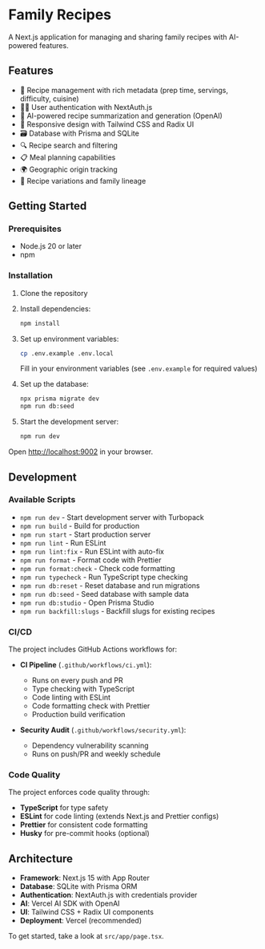# Family Recipes

A Next.js application for managing and sharing family recipes with AI-powered features.

## Features

- 🍳 Recipe management with rich metadata (prep time, servings, difficulty, cuisine)
- 🧑‍🍳 User authentication with NextAuth.js
- 🤖 AI-powered recipe summarization and generation (OpenAI)
- 📱 Responsive design with Tailwind CSS and Radix UI
- 🗃️ Database with Prisma and SQLite
- 🔍 Recipe search and filtering
- 📋 Meal planning capabilities
- 🌍 Geographic origin tracking
- 📝 Recipe variations and family lineage

## Getting Started

### Prerequisites

- Node.js 20 or later
- npm

### Installation

1. Clone the repository
2. Install dependencies:
   ```bash
   npm install
   ```

3. Set up environment variables:
   ```bash
   cp .env.example .env.local
   ```
   Fill in your environment variables (see `.env.example` for required values)

4. Set up the database:
   ```bash
   npx prisma migrate dev
   npm run db:seed
   ```

5. Start the development server:
   ```bash
   npm run dev
   ```

Open [http://localhost:9002](http://localhost:9002) in your browser.

## Development

### Available Scripts

- `npm run dev` - Start development server with Turbopack
- `npm run build` - Build for production
- `npm run start` - Start production server
- `npm run lint` - Run ESLint
- `npm run lint:fix` - Run ESLint with auto-fix
- `npm run format` - Format code with Prettier
- `npm run format:check` - Check code formatting
- `npm run typecheck` - Run TypeScript type checking
- `npm run db:reset` - Reset database and run migrations
- `npm run db:seed` - Seed database with sample data
- `npm run db:studio` - Open Prisma Studio
- `npm run backfill:slugs` - Backfill slugs for existing recipes

### CI/CD

The project includes GitHub Actions workflows for:

- **CI Pipeline** (`.github/workflows/ci.yml`):
  - Runs on every push and PR
  - Type checking with TypeScript
  - Code linting with ESLint
  - Code formatting check with Prettier
  - Production build verification

- **Security Audit** (`.github/workflows/security.yml`):
  - Dependency vulnerability scanning
  - Runs on push/PR and weekly schedule

### Code Quality

The project enforces code quality through:

- **TypeScript** for type safety
- **ESLint** for code linting (extends Next.js and Prettier configs)
- **Prettier** for consistent code formatting
- **Husky** for pre-commit hooks (optional)

## Architecture

- **Framework**: Next.js 15 with App Router
- **Database**: SQLite with Prisma ORM
- **Authentication**: NextAuth.js with credentials provider
- **AI**: Vercel AI SDK with OpenAI
- **UI**: Tailwind CSS + Radix UI components
- **Deployment**: Vercel (recommended)

To get started, take a look at `src/app/page.tsx`.
